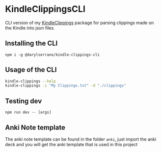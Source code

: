 # KindleClippingsCLI 
CLI version of my [KindleClippings](https://github.com/DarylSerrano/KindleClippings) package for parsing clippings made on the Kindle into json files. 
## Installing the CLI
`npm i -g @darylserrano/kindle-clippings-cli`
## Usage of the CLI
```bash
kindle-clippings --help
kindle-clippings -i "My Clippings.txt" -d "./clippings"
```
## Testing dev
`npm run dev -- [args]`
## Anki Note template
The anki note template can be found in the folder `anki`, just import the anki deck and you will get the anki template that is used in this project